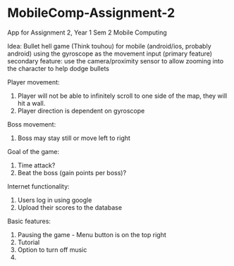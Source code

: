 # MobileComp-Assignment-2
App for Assignment 2, Year 1 Sem 2 Mobile Computing

Idea: Bullet hell game (Think touhou) for mobile (android/ios, probably android) using the gyroscope as the movement input (primary feature)
secondary feature: use the camera/proximity sensor to allow zooming into the character to help dodge bullets

Player movement:
1. Player will not be able to infinitely scroll to one side of the map, they will hit a wall.
2. Player direction is dependent on gyroscope

Boss movement:
1. Boss may stay still or move left to right

Goal of the game:
1. Time attack?
2. Beat the boss (gain points per boss)?

Internet functionality:
1. Users log in using google
2. Upload their scores to the database

Basic features:
1. Pausing the game - Menu button is on the top right
2. Tutorial
3. Option to turn off music
4. 

